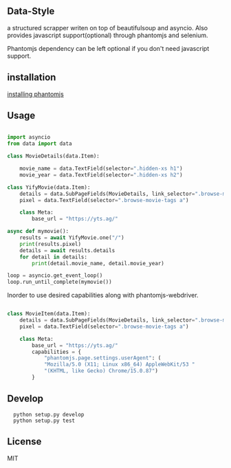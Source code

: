 ## Data-Style

a structured scrapper writen on top of beautifulsoup and asyncio. Also provides javascript support(optional) through
phantomjs and selenium.

Phantomjs dependency can be left optional if you don't need javascript support.

## installation

[installing phantomjs](http://phantomjs.org)


## Usage

```python

import asyncio
from data import data

class MovieDetails(data.Item):

    movie_name = data.TextField(selector=".hidden-xs h1")
    movie_year = data.TextField(selector=".hidden-xs h2")

class YifyMovie(data.Item):
    details = data.SubPageFields(MovieDetails, link_selector=".browse-movie-wrap a.browse-movie-link")
    pixel = data.TextField(selector=".browse-movie-tags a")

    class Meta:
        base_url = "https://yts.ag/"

async def mymovie():
    results = await YifyMovie.one("/")
    print(results.pixel)
    details = await results.details
    for detail in details:
        print(detail.movie_name, detail.movie_year)

loop = asyncio.get_event_loop()
loop.run_until_complete(mymovie())


```

Inorder to use desired capabilities along with phantomjs-webdriver. 

```python

class MovieItem(data.Item):
    details = data.SubPageFields(MovieDetails, link_selector=".browse-movie-wrap a.browse-movie-link")
    pixel = data.TextField(selector=".browse-movie-tags a")

    class Meta:
        base_url = "https://yts.ag/"
        capabilities = {
            "phantomjs.page.settings.userAgent": (
            "Mozilla/5.0 (X11; Linux x86_64) AppleWebKit/53 "
            "(KHTML, like Gecko) Chrome/15.0.87")
        }

``` 


## Develop

```
  python setup.py develop
  python setup.py test
```

## License
MIT